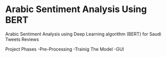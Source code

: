 # Arabic Sentiment Analysis Using BERT 

Arabic Sentiment Analysis using Deep Learning algorithm (BERT) for Saudi Tweets Reviews

Project Phases
-Pre-Processing 
-Trainig The Model
-GUI
